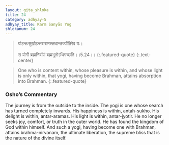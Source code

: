 ```yaml
---
layout: gita_shloka
title: 24
category: adhyay-5
adhyay_title: Karm Sanyās Yog
shlokanum: 24
---
```


> योऽन्तःसुखोऽन्तरारामस्तथान्तर्ज्योतिरेव यः।<br><br>स योगी ब्रह्मनिर्वाणं ब्रह्मभूतोऽधिगच्छति।।5.24।।
{:.featured-quote}
{:.text-center}

> One who is content within, whose pleasure is within, and whose light is only within, that yogi, having become Brahman, attains absorption into Brahman.
{:.featured-quote}

### Osho’s Commentary
The journey is from the outside to the inside. The yogi is one whose search has turned completely inwards.
His happiness is within, antah-sukho. His delight is within, antar-aramas. His light is within, antar-jyotir.
He no longer seeks joy, comfort, or truth in the outer world. He has found the kingdom of God within himself. And such a yogi, having become one with Brahman, attains brahma-nirvanam, the ultimate liberation, the supreme bliss that is the nature of the divine itself.
